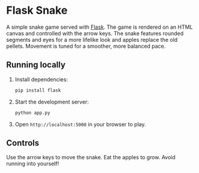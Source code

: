 # Flask Snake

A simple snake game served with [Flask](https://flask.palletsprojects.com/). The game is rendered on an HTML canvas and controlled with the arrow keys. The snake features rounded segments and eyes for a more lifelike look and apples replace the old pellets. Movement is tuned for a smoother, more balanced pace.

## Running locally

1. Install dependencies:
   ```bash
   pip install flask
   ```
2. Start the development server:
   ```bash
   python app.py
   ```
3. Open `http://localhost:5000` in your browser to play.

## Controls

Use the arrow keys to move the snake. Eat the apples to grow. Avoid running into yourself!

